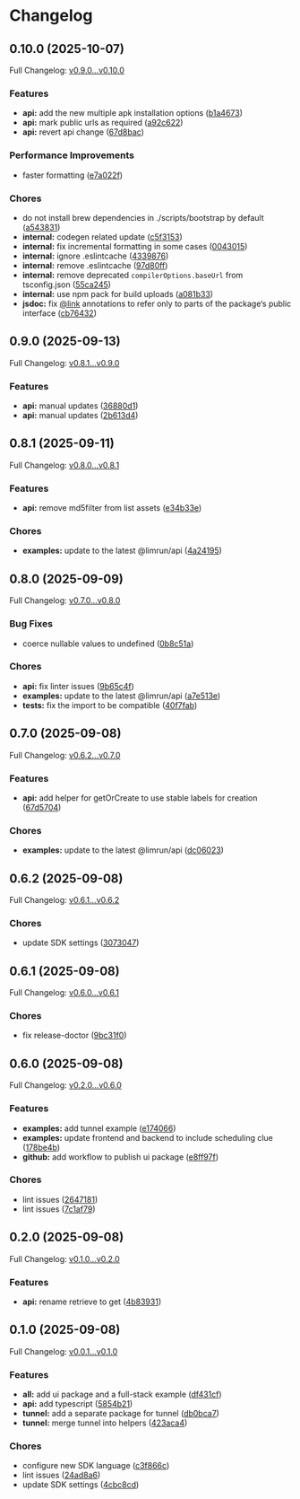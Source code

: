 # Changelog

## 0.10.0 (2025-10-07)

Full Changelog: [v0.9.0...v0.10.0](https://github.com/limrun-inc/typescript-sdk/compare/v0.9.0...v0.10.0)

### Features

* **api:** add the new multiple apk installation options ([b1a4673](https://github.com/limrun-inc/typescript-sdk/commit/b1a4673f84bbc9ed4de55a8a458ad7ea9e9eda0e))
* **api:** mark public urls as required ([a92c622](https://github.com/limrun-inc/typescript-sdk/commit/a92c622bb1a0a1d929158dad399f1e5b6e04c734))
* **api:** revert api change ([67d8bac](https://github.com/limrun-inc/typescript-sdk/commit/67d8bac803a1dc79983e3a30e7c67aca00358098))


### Performance Improvements

* faster formatting ([e7a022f](https://github.com/limrun-inc/typescript-sdk/commit/e7a022fd1e84f3bf92b196d44164a6ee6a135a91))


### Chores

* do not install brew dependencies in ./scripts/bootstrap by default ([a543831](https://github.com/limrun-inc/typescript-sdk/commit/a543831fd8915896f3b6565864ba460003a65d9d))
* **internal:** codegen related update ([c5f3153](https://github.com/limrun-inc/typescript-sdk/commit/c5f3153c2c83b31f0aa26b491a461b60b4e73762))
* **internal:** fix incremental formatting in some cases ([0043015](https://github.com/limrun-inc/typescript-sdk/commit/00430153b9be1a8325e6cacfa9df044f5e46a129))
* **internal:** ignore .eslintcache ([4339876](https://github.com/limrun-inc/typescript-sdk/commit/433987662250c855eb8b9db9d2de5311ef3625d4))
* **internal:** remove .eslintcache ([97d80ff](https://github.com/limrun-inc/typescript-sdk/commit/97d80ff1fe59b16bbbf20b4be0398ad7a5b91c88))
* **internal:** remove deprecated `compilerOptions.baseUrl` from tsconfig.json ([55ca245](https://github.com/limrun-inc/typescript-sdk/commit/55ca2453910e5efb7852ca9fbe8db464bcf02797))
* **internal:** use npm pack for build uploads ([a081b33](https://github.com/limrun-inc/typescript-sdk/commit/a081b33aa80cf91addb1286d365955c3911020ec))
* **jsdoc:** fix [@link](https://github.com/link) annotations to refer only to parts of the package‘s public interface ([cb76432](https://github.com/limrun-inc/typescript-sdk/commit/cb764327f88eab2b87e0adf784e43df2461add02))

## 0.9.0 (2025-09-13)

Full Changelog: [v0.8.1...v0.9.0](https://github.com/limrun-inc/typescript-sdk/compare/v0.8.1...v0.9.0)

### Features

* **api:** manual updates ([36880d1](https://github.com/limrun-inc/typescript-sdk/commit/36880d1793fbb6de43013d2891c069aa941a0641))
* **api:** manual updates ([2b613d4](https://github.com/limrun-inc/typescript-sdk/commit/2b613d4fcafeb69a77b8ef5edbe0eafea96ad615))

## 0.8.1 (2025-09-11)

Full Changelog: [v0.8.0...v0.8.1](https://github.com/limrun-inc/typescript-sdk/compare/v0.8.0...v0.8.1)

### Features

* **api:** remove md5filter from list assets ([e34b33e](https://github.com/limrun-inc/typescript-sdk/commit/e34b33eb60bb37e557a4d898dfc073427fc8acd8))


### Chores

* **examples:** update to the latest @limrun/api ([4a24195](https://github.com/limrun-inc/typescript-sdk/commit/4a241955518cd9ae68bd9859e83958cb01447138))

## 0.8.0 (2025-09-09)

Full Changelog: [v0.7.0...v0.8.0](https://github.com/limrun-inc/typescript-sdk/compare/v0.7.0...v0.8.0)

### Bug Fixes

* coerce nullable values to undefined ([0b8c51a](https://github.com/limrun-inc/typescript-sdk/commit/0b8c51a581fe97fcc9c2cd7016a3cceee0700d67))


### Chores

* **api:** fix linter issues ([9b65c4f](https://github.com/limrun-inc/typescript-sdk/commit/9b65c4f773a08bd85f23fdcbf2c6e2ae727d7a08))
* **examples:** update to the latest @limrun/api ([a7e513e](https://github.com/limrun-inc/typescript-sdk/commit/a7e513e29c8948109dc0e2cb00d15a030e2cb7a3))
* **tests:** fix the import to be compatible ([40f7fab](https://github.com/limrun-inc/typescript-sdk/commit/40f7fabcf473c28b1a711a8ea524624a3a982e21))

## 0.7.0 (2025-09-08)

Full Changelog: [v0.6.2...v0.7.0](https://github.com/limrun-inc/typescript-sdk/compare/v0.6.2...v0.7.0)

### Features

* **api:** add helper for getOrCreate to use stable labels for creation ([67d5704](https://github.com/limrun-inc/typescript-sdk/commit/67d5704040efe16725e2ade021f03787c570a417))


### Chores

* **examples:** update to the latest @limrun/api ([dc06023](https://github.com/limrun-inc/typescript-sdk/commit/dc0602334afe8af257312ae5cfbd6a3710ec4872))

## 0.6.2 (2025-09-08)

Full Changelog: [v0.6.1...v0.6.2](https://github.com/limrun-inc/typescript-sdk/compare/v0.6.1...v0.6.2)

### Chores

* update SDK settings ([3073047](https://github.com/limrun-inc/typescript-sdk/commit/3073047142a387364e14634af10ebceb0fe6503e))

## 0.6.1 (2025-09-08)

Full Changelog: [v0.6.0...v0.6.1](https://github.com/limrun-inc/typescript-sdk/compare/v0.6.0...v0.6.1)

### Chores

* fix release-doctor ([9bc31f0](https://github.com/limrun-inc/typescript-sdk/commit/9bc31f06380c83f0acaf0fbd0d6a7924ec521b5b))

## 0.6.0 (2025-09-08)

Full Changelog: [v0.2.0...v0.6.0](https://github.com/limrun-inc/typescript-sdk/compare/v0.2.0...v0.6.0)

### Features

* **examples:** add tunnel example ([e174066](https://github.com/limrun-inc/typescript-sdk/commit/e174066fd66892daf58a9c9769ca41d7e3eb618f))
* **examples:** update frontend and backend to include scheduling clue ([178be4b](https://github.com/limrun-inc/typescript-sdk/commit/178be4b4e9f4e683977e17a53bb7668c0b96645f))
* **github:** add workflow to publish ui package ([e8ff97f](https://github.com/limrun-inc/typescript-sdk/commit/e8ff97fd4105a67a0e044520c062056a0939709f))


### Chores

* lint issues ([2647181](https://github.com/limrun-inc/typescript-sdk/commit/26471818e3fdbb5d9a1604cb1bd66e92aa5685dd))
* lint issues ([7c1af79](https://github.com/limrun-inc/typescript-sdk/commit/7c1af79f1c9bbcaa5a7cda911178549a81a95754))

## 0.2.0 (2025-09-08)

Full Changelog: [v0.1.0...v0.2.0](https://github.com/limrun-inc/typescript-sdk/compare/v0.1.0...v0.2.0)

### Features

* **api:** rename retrieve to get ([4b83931](https://github.com/limrun-inc/typescript-sdk/commit/4b83931741aa63ad47bd6937635c0ec28a63c763))

## 0.1.0 (2025-09-08)

Full Changelog: [v0.0.1...v0.1.0](https://github.com/limrun-inc/typescript-sdk/compare/v0.0.1...v0.1.0)

### Features

* **all:** add ui package and a full-stack example ([df431cf](https://github.com/limrun-inc/typescript-sdk/commit/df431cfc1da64b6720ef9c37b43e8267c8adf378))
* **api:** add typescript ([5854b21](https://github.com/limrun-inc/typescript-sdk/commit/5854b2103275c329f16e71076d3d351b0e3a6f1a))
* **tunnel:** add a separate package for tunnel ([db0bca7](https://github.com/limrun-inc/typescript-sdk/commit/db0bca77d5ce7187b55932be06d742dca7d224fd))
* **tunnel:** merge tunnel into helpers ([423aca4](https://github.com/limrun-inc/typescript-sdk/commit/423aca4097855c0951f191621a4306d27617fc30))


### Chores

* configure new SDK language ([c3f866c](https://github.com/limrun-inc/typescript-sdk/commit/c3f866cf68d0b38c563e468829cda6b5696e5969))
* lint issues ([24ad8a6](https://github.com/limrun-inc/typescript-sdk/commit/24ad8a6bf638cfadb9814b917b1ce850cdcab218))
* update SDK settings ([4cbc8cd](https://github.com/limrun-inc/typescript-sdk/commit/4cbc8cd834e79b91452d19c7a1b813d1da5d94cf))
